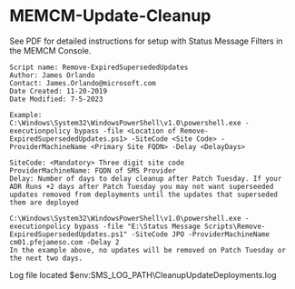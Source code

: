 # MEMCM-Update-Cleanup

See PDF for detailed instructions for setup with Status Message Filters in the MEMCM Console. 

    Script name: Remove-ExpiredSupersededUpdates
    Author: James Orlando
    Contact: James.Orlando@microsoft.com
    Date Created: 11-20-2019
    Date Modified: 7-5-2023

    Example: 
    C:\Windows\System32\WindowsPowerShell\v1.0\powershell.exe -executionpolicy bypass -file <Location of Remove-ExpiredSupersededUpdates.ps1> -SiteCode <Site Code> -ProviderMachineName <Primary Site FQDN> -Delay <DelayDays> 
    
    SiteCode: <Mandatory> Three digit site code
    ProviderMachineName: FQDN of SMS Provider 
    Delay: Number of days to delay cleanup after Patch Tuesday. If your ADR Runs +2 days after Patch Tuesday you may not want superseeded updates removed from deployments until the updates that superseded them are deployed
    
    C:\Windows\System32\WindowsPowerShell\v1.0\powershell.exe -executionpolicy bypass -file "E:\Status Message Scripts\Remove-ExpiredSupersededUpdates.ps1" -SiteCode JPO -ProviderMachineName cm01.pfejameso.com -Delay 2
    In the example above, no updates will be removed on Patch Tuesday or the next two days. 

Log file located $env:SMS_LOG_PATH\CleanupUpdateDeployments.log
